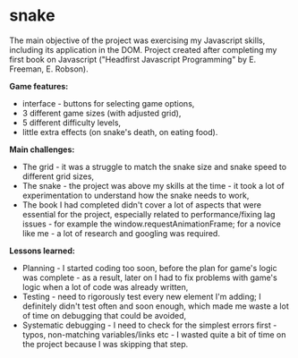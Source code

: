 # snake 

The main objective of the project was exercising my Javascript skills, including its application in the DOM. Project created after completing my first book on Javascript ("Headfirst Javascript Programming" by E. Freeman, E. Robson). 

<strong> Game features: </strong>
- interface - buttons for selecting game options,
- 3 different game sizes (with adjusted grid),
- 5 different difficulty levels,
- little extra effects (on snake's death, on eating food). 

<strong> Main challenges: </strong>
- The grid - it was a struggle to match the snake size and snake speed to different grid sizes, 
- The snake - the project was above my skills at the time - it took a lot of experimentation to understand how the snake needs to work, 
- The book I had completed didn't cover a lot of aspects that were essential for the project, especially related to performance/fixing lag issues - for example the window.requestAnimationFrame; for a novice like me - a lot of research and googling was required.

<strong> Lessons learned: </strong>
- Planning - I started coding too soon, before the plan for game's logic was complete - as a result, later on I had to fix problems with game's logic when a lot of code was already written, 
- Testing - need to rigorously test every new element I'm adding; I definitely didn't test often and soon enough, which made me waste a lot of time on debugging that could be avoided, 
- Systematic debugging - I need to check for the simplest errors first - typos, non-matching variables/links etc - I wasted quite a bit of time on the project because I was skipping that step. 
